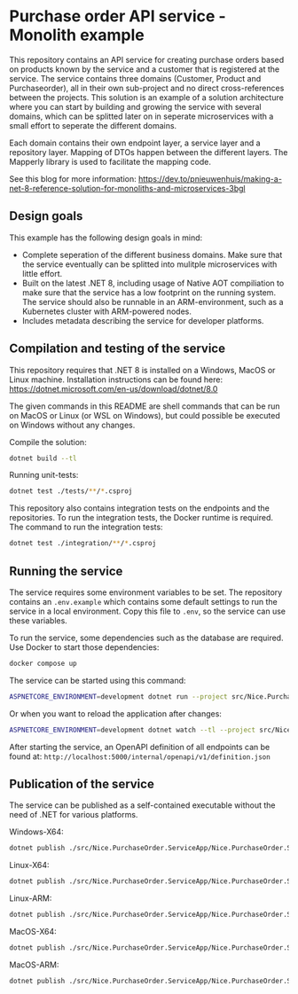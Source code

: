 # Purchase order API service - Monolith example

This repository contains an API service for creating purchase orders based on
products known by the service and a customer that is registered at the service.
The service contains three domains (Customer, Product and Purchaseorder), all in
their own sub-project and no direct cross-references between the projects. This
solution is an example of a solution architecture where you can start by
building and growing the service with several domains, which can be splitted
later on in seperate microservices with a small effort to seperate the different
domains.

Each domain contains their own endpoint layer, a service layer and a repository
layer. Mapping of DTOs happen between the different layers. The Mapperly library
is used to facilitate the mapping code.

See this blog for more information:
https://dev.to/pnieuwenhuis/making-a-net-8-reference-solution-for-monoliths-and-microservices-3bgl

## Design goals

This example has the following design goals in mind:

- Complete seperation of the different business domains. Make sure that the
  service eventually can be splitted into mulitple microservices with little
  effort.
- Built on the latest .NET 8, including usage of Native AOT compiliation to make
  sure that the service has a low footprint on the running system. The service
  should also be runnable in an ARM-environment, such as a Kubernetes cluster
  with ARM-powered nodes.
- Includes metadata describing the service for developer platforms.

## Compilation and testing of the service

This repository requires that .NET 8 is installed on a Windows, MacOS or Linux
machine. Installation instructions can be found here:
https://dotnet.microsoft.com/en-us/download/dotnet/8.0

The given commands in this README are shell commands that can be run on MacOS or
Linux (or WSL on Windows), but could possible be executed on Windows without any
changes.

Compile the solution:

```bash
dotnet build --tl
```

Running unit-tests:

```bash
dotnet test ./tests/**/*.csproj
```

This repository also contains integration tests on the endpoints and the
repositories. To run the integration tests, the Docker runtime is required. The
command to run the integration tests:

```bash
dotnet test ./integration/**/*.csproj
```

## Running the service

The service requires some environment variables to be set. The repository
contains an `.env.example` which contains some default settings to run the
service in a local environment. Copy this file to `.env`, so the service can use
these variables.

To run the service, some dependencies such as the database are required. Use
Docker to start those dependencies:

```bash
docker compose up
```

The service can be started using this command:

```bash
ASPNETCORE_ENVIRONMENT=development dotnet run --project src/Nice.PurchaseOrder.ServiceApp
```

Or when you want to reload the application after changes:

```bash
ASPNETCORE_ENVIRONMENT=development dotnet watch --tl --project src/Nice.PurchaseOrder.ServiceApp run
```

After starting the service, an OpenAPI definition of all endpoints can be found
at: `http://localhost:5000/internal/openapi/v1/definition.json`

## Publication of the service

The service can be published as a self-contained executable without the need of
.NET for various platforms.

Windows-X64:

```bash
dotnet publish ./src/Nice.PurchaseOrder.ServiceApp/Nice.PurchaseOrder.ServiceApp.csproj -r win-x64 --configuration Release --output ./dist/win_x64
```

Linux-X64:

```bash
dotnet publish ./src/Nice.PurchaseOrder.ServiceApp/Nice.PurchaseOrder.ServiceApp.csproj -r linux-x64 --configuration Release --output ./dist/linux_x64
```

Linux-ARM:

```bash
dotnet publish ./src/Nice.PurchaseOrder.ServiceApp/Nice.PurchaseOrder.ServiceApp.csproj -r linux-arm64 --configuration Release --output ./dist/linux_arm64
```

MacOS-X64:

```bash
dotnet publish ./src/Nice.PurchaseOrder.ServiceApp/Nice.PurchaseOrder.ServiceApp.csproj -r osx-x64 --configuration Release --output ./dist/osx_x64
```

MacOS-ARM:

```bash
dotnet publish ./src/Nice.PurchaseOrder.ServiceApp/Nice.PurchaseOrder.ServiceApp.csproj -r osx-arm64 --configuration Release --output ./dist/osx_arm64
```
